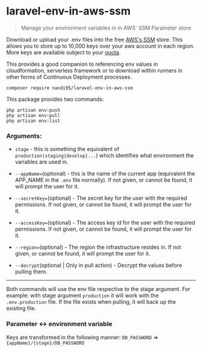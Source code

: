 # laravel-env-in-aws-ssm
> Manage your environment variables in in AWS' SSM Parameter store

Download or upload your .env files into the free [AWS's SSM](https://eu-west-2.console.aws.amazon.com/systems-manager/parameters) store. This allows you to store up to 10,000 keys over your aws account in each region. More keys are available subject to your [quota](https://docs.aws.amazon.com/general/latest/gr/ssm.html).

This provides a good companion to referencing env values in cloudformation, serverless framework or to download within runners in other forms of Continuous Deployment processes.

```shell
composer require nandi95/laravel-env-in-aws-ssm
```

This package provides two commands:
```shell
php artisan env:push
php artisan env:pull
php artisan env:list
```

### Arguments:
 - `stage` - this is something the equivalent of `production|staging|develop|...`) which identifies what environment the variables are used in.

 - `--appName=`(optional) - this is the name of the current app (equivalent the APP_NAME in the `.env` file normally). If not given, or cannot be found, it will prompt the user for it.

 - `--secretKey=`(optional) - The secret key for the user with the required permissions. If not given, or cannot be found, it will prompt the user for it.

 - `--accessKey=`(optional) - The access key id for the user with the required permissions. If not given, or cannot be found, it will prompt the user for it.

 - `--region=`(optional) - The region the infrastructure resides in. If not given, or cannot be found, it will prompt the user for it.

 - `--decrypt`(optional | Only in pull action) - Decrypt the values before pulling them.
---

Both commands will use the env file respective to the stage argument. For example: with stage argument `production` it will work with the `.env.production` file. If the file exists when pulling, it will back up the existing file.

### Parameter <-> environment variable
Keys are transformed in the following manner:
`DB_PASSWORD` => `{appName}/{stage}/DB_PASSWORD`
